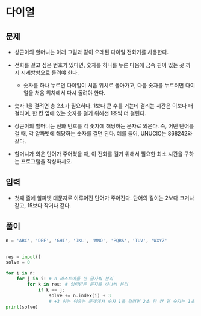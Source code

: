 # 다이얼

## 문제
- 상근이의 할머니는 아래 그림과 같이 오래된 다이얼 전화기를 사용한다.

- 전화를 걸고 싶은 번호가 있다면, 숫자를 하나를 누른 다음에 금속 핀이 있는 곳 까지 시계방향으로 돌려야 한다. 
  - 숫자를 하나 누르면 다이얼이 처음 위치로 돌아가고, 다음 숫자를 누르려면 다이얼을 처음 위치에서 다시 돌려야 한다.

- 숫자 1을 걸려면 총 2초가 필요하다. 1보다 큰 수를 거는데 걸리는 시간은 이보다 더 걸리며, 한 칸 옆에 있는 숫자를 걸기 위해선 1초씩 더 걸린다.

- 상근이의 할머니는 전화 번호를 각 숫자에 해당하는 문자로 외운다. 즉, 어떤 단어를 걸 때, 각 알파벳에 해당하는 숫자를 걸면 된다. 예를 들어, UNUCIC는 868242와 같다.

- 할머니가 외운 단어가 주어졌을 때, 이 전화를 걸기 위해서 필요한 최소 시간을 구하는 프로그램을 작성하시오.

## 입력
- 첫째 줄에 알파벳 대문자로 이루어진 단어가 주어진다. 단어의 길이는 2보다 크거나 같고, 15보다 작거나 같다.

## 풀이

``` Python
n = 'ABC', 'DEF', 'GHI', 'JKL', 'MNO', 'PQRS', 'TUV', 'WXYZ'


res = input()
solve = 0 

for i in n: 
    for j in i: # n 리스트에를 한 글자씩 분리
        for k in res: # 입력받은 문자를 하나씩 분리
            if k == j: 
                solve += n.index(i) + 3
                # +3 하는 이유는 문제에서 숫자 1을 걸려면 2초 한 칸 옆 숫자는 1초씩 더 걸린다고 함.
print(solve)
```

